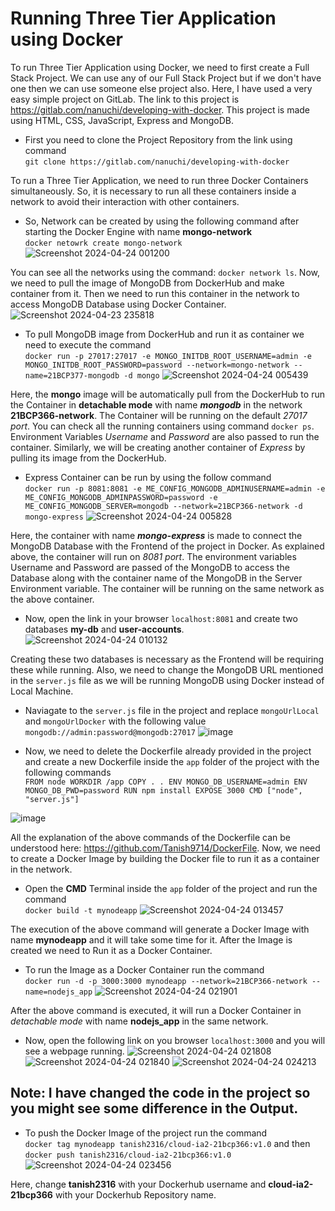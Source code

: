 # Running Three Tier Application using Docker

To run Three Tier Application using Docker, we need to first create a Full Stack Project. We can use any of our Full Stack Project but if we don't have one then we can use someone else project also. Here, I have used a very easy simple project on GitLab. The link to this project is https://gitlab.com/nanuchi/developing-with-docker. This project is made using HTML, CSS, JavaScript, Express and MongoDB. 

- First you need to clone the Project Repository from the link using command<br> ```git clone https://gitlab.com/nanuchi/developing-with-docker```

To run a Three Tier Application, we need to run three Docker Containers simultaneously. So, it is necessary to run all these containers inside a network to avoid their interaction with other containers.

- So, Network can be created by using the following command after starting the Docker Engine with name __mongo-network__ <br> ```docker netowrk create mongo-network```
     ![Screenshot 2024-04-24 001200](https://github.com/Tanish9714/tanish2316.github.io/assets/146628920/35aae8bf-d48f-4270-a3fc-93f9aea25fc4)


You can see all the networks using the command: ```docker network ls```. Now, we need to pull the image of MongoDB from DockerHub and make container from it. Then we need to run this container in the network to access MongoDB Database using Docker Container.
![Screenshot 2024-04-23 235818](https://github.com/Tanish9714/tanish2316.github.io/assets/146628920/1272d14f-76b7-4dcb-802f-8fff50485ad4)



- To pull MongoDB image from DockerHub and run it as container we need to execute the command <br> ```docker run -p 27017:27017 -e MONGO_INITDB_ROOT_USERNAME=admin -e MONGO_INITDB_ROOT_PASSWORD=password --network=mongo-network --name=21BCP377-mongodb -d mongo```
   ![Screenshot 2024-04-24 005439](https://github.com/Tanish9714/tanish2316.github.io/assets/146628920/a479f65b-7b8b-4219-9d87-770a3881a777)


Here, the __mongo__ image will be automatically pull from the DockerHub to run the Container in __detachable mode__ with name __*mongodb*__ in the network __21BCP366-network__. The Container will be running on the default *27017 port*. You can check all the running containers using command ```docker ps```. Environment Variables *Username* and *Password* are also passed to run the container. Similarly, we will be creating another container of *Express* by pulling its image from the DockerHub.

- Express Container can be run by using the follow command <br>```docker run -p 8081:8081 -e ME_CONFIG_MONGODB_ADMINUSERNAME=admin -e ME_CONFIG_MONGODB_ADMINPASSWORD=password -e ME_CONFIG_MONGODB_SERVER=mongodb --network=21BCP366-network -d mongo-express```
   ![Screenshot 2024-04-24 005828](https://github.com/Tanish9714/tanish2316.github.io/assets/146628920/33408de3-e6a3-4b0c-abba-7e289a4103c1)


Here, the container with name __*mongo-express*__ is made to connect the MongoDB Database with the Frontend of the project in Docker. As explained above, the container will run on *8081 port*. The environment variables Username and Password are passed of the MongoDB to access the Database along with the container name of the MongoDB in the Server Environment variable. The container will be running on the same network as the above container.

- Now, open the link in your browser ```localhost:8081``` and create two databases __my-db__ and __user-accounts__.
   ![Screenshot 2024-04-24 010132](https://github.com/Tanish9714/tanish2316.github.io/assets/146628920/6623073c-cf7e-4d1e-bfb1-c3294f3fca78)


Creating these two databases is necessary as the Frontend will be requiring these while running. Also, we need to change the MongoDB URL mentioned in the ```server.js``` file as we will be running MongoDB using Docker instead of Local Machine.

- Naviagate to the ```server.js``` file in the project and replace ```mongoUrlLocal``` and ```mongoUrlDocker``` with the following value ```mongodb://admin:password@mongodb:27017```
   ![image](https://github.com/Tanish9714/tanish2316.github.io/assets/146628920/9811b935-addf-4a80-9cf9-35a47b68ab6b)


- Now, we need to delete the Dockerfile already provided in the project and create a new Dockerfile inside the ```app``` folder of the project with the following commands<br> ```FROM node
WORKDIR /app
COPY . .
ENV MONGO_DB_USERNAME=admin
ENV MONGO_DB_PWD=password
RUN npm install
EXPOSE 3000
CMD ["node", "server.js"]```

![image](https://github.com/Tanish9714/tanish2316.github.io/assets/146628920/ebd30888-31dc-49f1-9c27-ef3c4c47347b)


All the explanation of the above commands of the Dockerfile can be understood here: https://github.com/Tanish9714/DockerFile. Now, we need to create a Docker Image by building the Docker file to run it as a container in the network. 

- Open the __CMD__ Terminal inside the ```app``` folder of the project and run the command <br> ```docker build -t mynodeapp```
   ![Screenshot 2024-04-24 013457](https://github.com/Tanish9714/tanish2316.github.io/assets/146628920/9629bee5-eb4d-4ee3-bead-21b924e9e7d6)


The execution of the above command will generate a Docker Image with name __mynodeapp__ and it will take some time for it. After the Image is created we need to Run it as a Docker Container.

- To run the Image as a Docker Container run the command <br> ```docker run -d -p 3000:3000 mynodeapp --network=21BCP366-network --name=nodejs_app```
    ![Screenshot 2024-04-24 021901](https://github.com/Tanish9714/tanish2316.github.io/assets/146628920/8d51208f-54ed-443c-a8c9-15ad5a668f3a)


After the above command is executed, it will run a Docker Container in *detachable mode* with name __nodejs_app__ in the same network. 

- Now, open the following link on you browser ```localhost:3000``` and you will see a webpage running.
    ![Screenshot 2024-04-24 021808](https://github.com/Tanish9714/tanish2316.github.io/assets/146628920/351250e3-8c8e-46dd-93a9-b7cae8561312)
    ![Screenshot 2024-04-24 021840](https://github.com/Tanish9714/tanish2316.github.io/assets/146628920/c49d2641-a0c5-400d-8176-cff592c2d9a2)
    ![Screenshot 2024-04-24 024213](https://github.com/Tanish9714/tanish2316.github.io/assets/146628920/5a7106c5-4061-4c9a-9586-18487a235092)

  
## Note: I have changed the code in the project so you might see some difference in the Output.

- To push the Docker Image of the project run the command <br> ```docker tag mynodeapp tanish2316/cloud-ia2-21bcp366:v1.0``` and then ```docker push tanish2316/cloud-ia2-21bcp366:v1.0```
   ![Screenshot 2024-04-24 023456](https://github.com/Tanish9714/tanish2316.github.io/assets/146628920/d86dc327-7e1e-43fe-b8b5-8f0a0bc21370)


Here, change __tanish2316__ with your Dockerhub username and __cloud-ia2-21bcp366__ with your Dockerhub Repository name.
